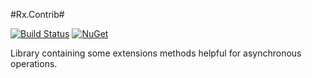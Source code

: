 #Rx.Contrib#

[![Build Status](https://img.shields.io/travis/minidfx/Rx.Contrib.svg)](https://travis-ci.org/minidfx/Rx.Contrib) [![NuGet](https://img.shields.io/nuget/dt/Rx.Contrib.svg)](http://www.nuget.org/packages/Rx.Contrib/)

Library containing some extensions methods helpful for asynchronous operations.
